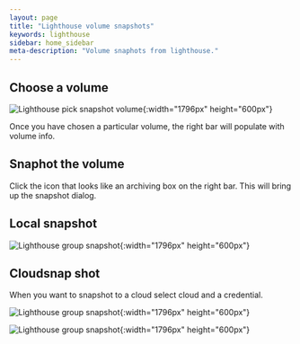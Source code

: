 ```yaml
---
layout: page
title: "Lighthouse volume snapshots"
keywords: lighthouse
sidebar: home_sidebar
meta-description: "Volume snaphots from lighthouse."
---
```


## Choose a volume

![Lighthouse pick snapshot volume](/images/lighthouse-new-volume-info.png){:width="1796px" height="600px"}

Once you have chosen a particular volume, the right bar will populate with volume info.

## Snaphot the volume

Click the icon that looks like an archiving box on the right bar. This will bring up the snapshot dialog.

## Local snapshot

![Lighthouse group snapshot](/images/lighthouse-new-volume-local-snap.png){:width="1796px" height="600px"}

## Cloudsnap shot

When you want to snapshot to a cloud select cloud and a credential.

![Lighthouse group snapshot](/images/lighthouse-new-cloud-credential.png){:width="1796px" height="600px"}

![Lighthouse group snapshot](/images/lighthouse-new-cloud-snap.png){:width="1796px" height="600px"}
